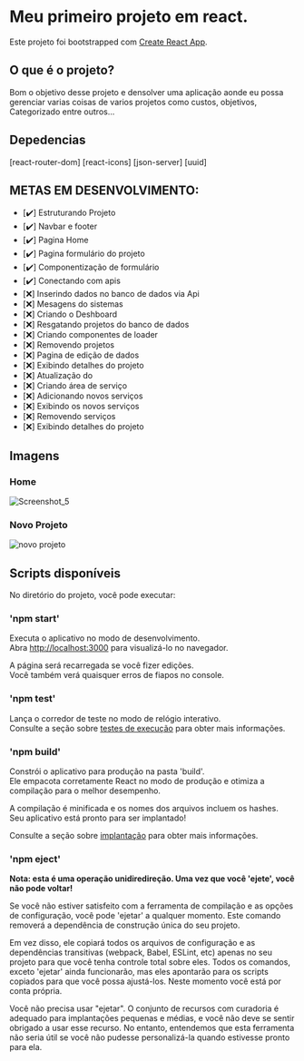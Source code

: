 # Meu primeiro projeto em react.

Este projeto foi bootstrapped com [Create React App](https://github.com/facebook/create-react-app).

## O que é o projeto?

Bom o objetivo desse projeto e densolver uma aplicação aonde eu possa gerenciar varias coisas de varios projetos como custos, objetivos, Categorizado entre outros... 

## Depedencias

[react-router-dom]
[react-icons]
[json-server]
[uuid]

## METAS EM DESENVOLVIMENTO: 
- [:heavy_check_mark:] Estruturando Projeto
- [:heavy_check_mark:] Navbar e footer
- [:heavy_check_mark:] Pagina Home
- [:heavy_check_mark:] Pagina formulário do projeto
- [:heavy_check_mark:] Componentização de formulário
- [:heavy_check_mark:] Conectando com apis
- [:x:] Inserindo dados no banco de dados via Api
- [:x:] Mesagens do sistemas
- [:x:] Criando o Deshboard
- [:x:] Resgatando projetos do banco de dados
- [:x:] Criando componentes de loader
- [:x:] Removendo projetos
- [:x:] Pagina de edição de dados
- [:x:] Exibindo detalhes do projeto
- [:x:] Atualização do 
- [:x:] Criando área de serviço
- [:x:] Adicionando novos serviços
- [:x:] Exibindo os novos serviços
- [:x:] Removendo serviços
- [:x:] Exibindo detalhes do projeto

## Imagens

### Home

![Screenshot_5](https://user-images.githubusercontent.com/58185393/165952092-31ccaa49-942c-4206-9365-2b4d2a9fad98.png)

### Novo Projeto

![novo projeto](https://user-images.githubusercontent.com/58185393/165954278-9eca08ce-0608-4eca-9836-79cbd156e85a.png)


## Scripts disponíveis

No diretório do projeto, você pode executar:

### 'npm start'

Executa o aplicativo no modo de desenvolvimento.\
Abra [http://localhost:3000](http://localhost:3000) para visualizá-lo no navegador.

A página será recarregada se você fizer edições.\
Você também verá quaisquer erros de fiapos no console.

### 'npm test'

Lança o corredor de teste no modo de relógio interativo.\
Consulte a seção sobre [testes de execução](https://facebook.github.io/create-react-app/docs/running-tests) para obter mais informações.

### 'npm build'

Constrói o aplicativo para produção na pasta 'build'.\
Ele empacota corretamente React no modo de produção e otimiza a compilação para o melhor desempenho.

A compilação é minificada e os nomes dos arquivos incluem os hashes.\
Seu aplicativo está pronto para ser implantado!

Consulte a seção sobre [implantação](https://facebook.github.io/create-react-app/docs/deployment) para obter mais informações.

### 'npm eject'

**Nota: esta é uma operação unidiredireção. Uma vez que você 'ejete', você não pode voltar!**

Se você não estiver satisfeito com a ferramenta de compilação e as opções de configuração, você pode 'ejetar' a qualquer momento. Este comando removerá a dependência de construção única do seu projeto.

Em vez disso, ele copiará todos os arquivos de configuração e as dependências transitivas (webpack, Babel, ESLint, etc) apenas no seu projeto para que você tenha controle total sobre eles. Todos os comandos, exceto 'ejetar' ainda funcionarão, mas eles apontarão para os scripts copiados para que você possa ajustá-los. Neste momento você está por conta própria.

Você não precisa usar "ejetar". O conjunto de recursos com curadoria é adequado para implantações pequenas e médias, e você não deve se sentir obrigado a usar esse recurso. No entanto, entendemos que esta ferramenta não seria útil se você não pudesse personalizá-la quando estivesse pronto para ela.
